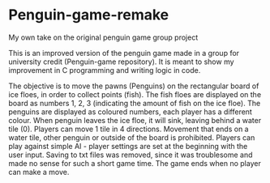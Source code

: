 # Penguin-game-remake
My own take on the original penguin game group project

This is an improved version of the penguin game made in a group for university credit (Penguin-game repository).
It is meant to show my improvement in C programming and writing logic in code.


  The objective is to move the pawns (Penguins) on the rectangular board of ice floes, in order to collect points (fish).
  The fish floes are displayed on the board as numbers 1, 2, 3 (indicating the amount of fish on the ice floe).
  The penguins are displayed as coloured numbers, each player has a different colour.
  When penguin leaves the ice floe, it will sink, leaving behind a water tile (0).
  Players can move 1 tile in 4 directions.
  Movement that ends on a water tile, other penguin or outside of the board is prohibited.
  Players can play against simple AI - player settings are set at the beginning with the user input.
  Saving to txt files was removed, since it was troublesome and made no sense for such a short game time.
  The game ends when no player can make a move.

